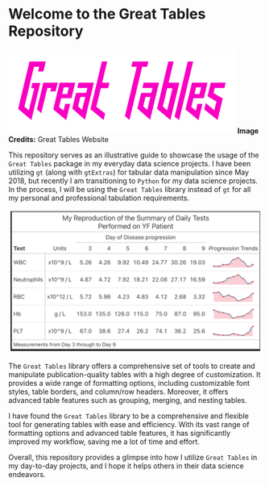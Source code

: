 # Welcome to the Great Tables Repository

![Credits: Great Tables Website](image.png)
**Image Credits:** Great Tables Website

This repository serves as an illustrative guide to showcase the usage of the `Great Tables` package in my everyday data science projects. I have been utilizing `gt` (along with `gtExtras`) for tabular data manipulation since May 2018, but recently I am transitioning to `Python` for my data science projects. In the process, I will be using the `Great Tables` library instead of `gt` for all my personal and professional tabulation requirements.

![alt text](gt_img_04.png)

The `Great Tables` library offers a comprehensive set of tools to create and manipulate publication-quality tables with a high degree of customization. It provides a wide range of formatting options, including customizable font styles, table borders, and column/row headers. Moreover, it offers advanced table features such as grouping, merging, and nesting tables.

I have found the `Great Tables` library to be a comprehensive and flexible tool for generating tables with ease and efficiency. With its vast range of formatting options and advanced table features, it has significantly improved my workflow, saving me a lot of time and effort.

Overall, this repository provides a glimpse into how I utilize `Great Tables` in my day-to-day projects, and I hope it helps others in their data science endeavors.